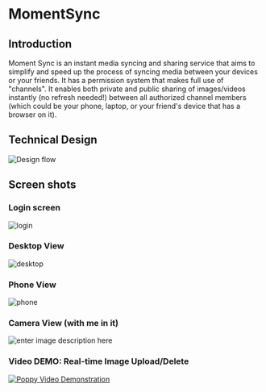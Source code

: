 # MomentSync

## Introduction
Moment Sync is an instant media syncing and sharing service that aims to simplify and speed up the process of syncing media between your devices or your friends. It has a permission system that makes full use of "channels". It enables both private and public sharing of images/videos instantly (no refresh needed!) between all authorized channel members (which could be your phone, laptop, or your friend's device that has a browser on it).

## Technical Design
![Design flow](https://raw.githubusercontent.com/MarkYHZhang/markyhzhang.github.io/master/static/img/MomentSync.png)

## Screen shots
### Login screen
![login](https://markzhang.io/static/img/momentsync/login.png)

### Desktop View
![desktop](https://markzhang.io/static/img/momentsync/desktop.png)

### Phone View

![phone](https://markzhang.io/static/img/momentsync/phone.jpg)

### Camera View (with me in it)
![enter image description here](https://markzhang.io/static/img/momentsync/camera.png)

### Video DEMO: Real-time Image Upload/Delete
[![Poppy Video Demonstration](https://img.youtube.com/vi/jdESAO8IoD0/0.jpg)](https://www.youtube.com/embed/jdESAO8IoD0)
